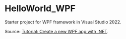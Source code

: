# HelloWorld_WPF

Starter project for WPF framework in Visual Studio 2022.

Source: [Tutorial: Create a new WPF app with .NET](https://docs.microsoft.com/en-us/dotnet/desktop/wpf/get-started/create-app-visual-studio?view=netdesktop-6.0).